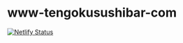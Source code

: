 # www-tengokusushibar-com
[![Netlify Status](https://api.netlify.com/api/v1/badges/eae80668-46cc-4745-8329-b08c82147c31/deploy-status)](https://app.netlify.com/sites/www-tengokusushibar-com/deploys)
